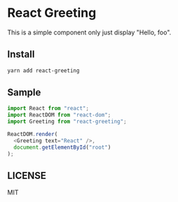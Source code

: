 # React Greeting

This is a simple component only just display "Hello, foo".

## Install

```bash
yarn add react-greeting
```

## Sample

```javascript
import React from "react";
import ReactDOM from "react-dom";
import Greeting from "react-greeting";

ReactDOM.render(
  <Greeting text="React" />,
  document.getElementById("root")
);
```

## LICENSE

MIT